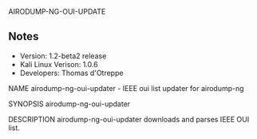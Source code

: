 AIRODUMP-NG-OUI-UPDATE

Notes
-------

 * Version: 1.2-beta2 release  
 * Kali Linux Verison: 1.0.6  
 * Developers: Thomas d'Otreppe


NAME
       airodump-ng-oui-updater - IEEE oui list updater for airodump-ng


SYNOPSIS
       airodump-ng-oui-updater


DESCRIPTION
       airodump-ng-oui-updater downloads and parses IEEE OUI list.
